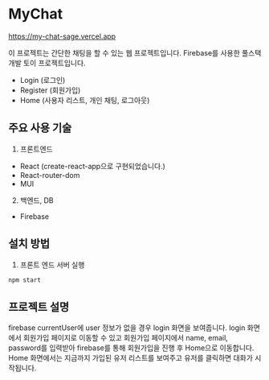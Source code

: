 # MyChat

https://my-chat-sage.vercel.app

이 프로젝트는 간단한 채팅을 할 수 있는 웹 프로젝트입니다. Firebase를 사용한 풀스택 개발 토이 프로젝트입니다.

-   Login (로그인)
-   Register (회원가입)
-   Home (사용자 리스트, 개인 채팅, 로그아웃)

## 주요 사용 기술

1. 프론트엔드

-   React (create-react-app으로 구현되었습니다.)
-   React-router-dom
-   MUI

2. 백엔드, DB

-   Firebase

## 설치 방법

1. 프론트 엔드 서버 실행

```bash
npm start
```

## 프로젝트 설명

firebase currentUser에 user 정보가 없을 경우 login 화면을 보여줍니다.
login 화면에서 회원가입 페이지로 이동할 수 있고 회원가입 페이지에서 name, email, password를 입력받아 firebase를 통해 회원가입을 진행 후 Home으로 이동합니다.
Home 화면에서는 지금까지 가입된 유저 리스트를 보여주고 유저를 클릭하면 대화가 시작됩니다.

